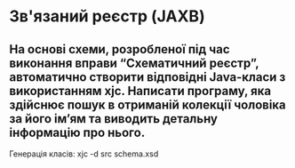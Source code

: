# Зв'язаний реєстр (JAXB)
На основі схеми, розробленої під час виконання вправи “Схематичний реєстр”, автоматично створити відповідні Java-класи з використанням xjc. Написати програму, яка здійснює пошук в отриманій колекції чоловіка за його ім’ям та виводить детальну інформацію про нього.
---
Генерація класів:
xjc -d src schema.xsd